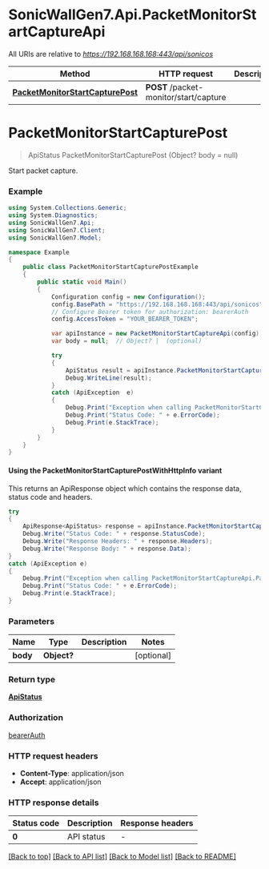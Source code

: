 # SonicWallGen7.Api.PacketMonitorStartCaptureApi

All URIs are relative to *https://192.168.168.168:443/api/sonicos*

| Method | HTTP request | Description |
|--------|--------------|-------------|
| [**PacketMonitorStartCapturePost**](PacketMonitorStartCaptureApi.md#packetmonitorstartcapturepost) | **POST** /packet-monitor/start/capture |  |

<a id="packetmonitorstartcapturepost"></a>
# **PacketMonitorStartCapturePost**
> ApiStatus PacketMonitorStartCapturePost (Object? body = null)



Start packet capture.

### Example
```csharp
using System.Collections.Generic;
using System.Diagnostics;
using SonicWallGen7.Api;
using SonicWallGen7.Client;
using SonicWallGen7.Model;

namespace Example
{
    public class PacketMonitorStartCapturePostExample
    {
        public static void Main()
        {
            Configuration config = new Configuration();
            config.BasePath = "https://192.168.168.168:443/api/sonicos";
            // Configure Bearer token for authorization: bearerAuth
            config.AccessToken = "YOUR_BEARER_TOKEN";

            var apiInstance = new PacketMonitorStartCaptureApi(config);
            var body = null;  // Object? |  (optional) 

            try
            {
                ApiStatus result = apiInstance.PacketMonitorStartCapturePost(body);
                Debug.WriteLine(result);
            }
            catch (ApiException  e)
            {
                Debug.Print("Exception when calling PacketMonitorStartCaptureApi.PacketMonitorStartCapturePost: " + e.Message);
                Debug.Print("Status Code: " + e.ErrorCode);
                Debug.Print(e.StackTrace);
            }
        }
    }
}
```

#### Using the PacketMonitorStartCapturePostWithHttpInfo variant
This returns an ApiResponse object which contains the response data, status code and headers.

```csharp
try
{
    ApiResponse<ApiStatus> response = apiInstance.PacketMonitorStartCapturePostWithHttpInfo(body);
    Debug.Write("Status Code: " + response.StatusCode);
    Debug.Write("Response Headers: " + response.Headers);
    Debug.Write("Response Body: " + response.Data);
}
catch (ApiException e)
{
    Debug.Print("Exception when calling PacketMonitorStartCaptureApi.PacketMonitorStartCapturePostWithHttpInfo: " + e.Message);
    Debug.Print("Status Code: " + e.ErrorCode);
    Debug.Print(e.StackTrace);
}
```

### Parameters

| Name | Type | Description | Notes |
|------|------|-------------|-------|
| **body** | **Object?** |  | [optional]  |

### Return type

[**ApiStatus**](ApiStatus.md)

### Authorization

[bearerAuth](../README.md#bearerAuth)

### HTTP request headers

 - **Content-Type**: application/json
 - **Accept**: application/json


### HTTP response details
| Status code | Description | Response headers |
|-------------|-------------|------------------|
| **0** | API status |  -  |

[[Back to top]](#) [[Back to API list]](../README.md#documentation-for-api-endpoints) [[Back to Model list]](../README.md#documentation-for-models) [[Back to README]](../README.md)

